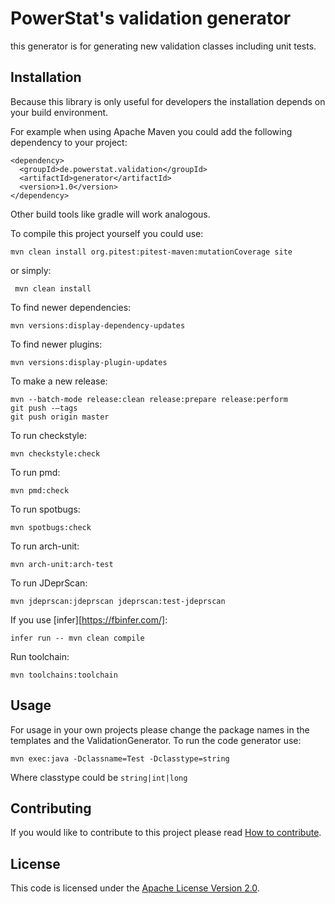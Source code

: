 # PowerStat's validation generator

this generator is for generating new validation classes including unit tests.

## Installation

Because this library is only useful for developers the installation depends on your build environment.

For example when using Apache Maven you could add the following dependency to your project:

    <dependency>
      <groupId>de.powerstat.validation</groupId>
      <artifactId>generator</artifactId>
      <version>1.0</version>
    </dependency>

Other build tools like gradle will work analogous.

To compile this project yourself you could use:

    mvn clean install org.pitest:pitest-maven:mutationCoverage site
    
or simply:

     mvn clean install
     
To find newer dependencies:

    mvn versions:display-dependency-updates
    
To find newer plugins:

    mvn versions:display-plugin-updates
    
To make a new release:

    mvn --batch-mode release:clean release:prepare release:perform
    git push -–tags
    git push origin master
    
To run checkstyle:

    mvn checkstyle:check
    
To run pmd:

    mvn pmd:check
    
To run spotbugs:

    mvn spotbugs:check
    
To run arch-unit:

    mvn arch-unit:arch-test
    
To run JDeprScan:

    mvn jdeprscan:jdeprscan jdeprscan:test-jdeprscan
    
If you use [infer][https://fbinfer.com/]:

    infer run -- mvn clean compile
    
Run toolchain:

    mvn toolchains:toolchain

## Usage

For usage in your own projects please change the package names in the templates and the ValidationGenerator.
To run the code generator use:

    mvn exec:java -Dclassname=Test -Dclasstype=string
    
Where classtype could be <code>string|int|long</code>

## Contributing

If you would like to contribute to this project please read [How to contribute](CONTRIBUTING.md).

## License

This code is licensed under the [Apache License Version 2.0](LICENSE.md).
